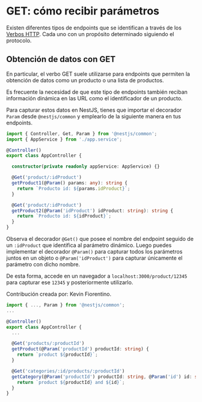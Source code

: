 # GET: cómo recibir parámetros


Existen diferentes tipos de endpoints que se identifican a través de los [Verbos HTTP](https://platzi.com/clases/1765-postman/25064-estudiando-el-protocolo-http-verbos-y-status/). Cada uno con un propósito determinado siguiendo el protocolo.

## Obtención de datos con GET
En particular, el verbo GET suele utilizarse para endpoints que permiten la obtención de datos como un producto o una lista de productos.

Es frecuente la necesidad de que este tipo de endpoints también reciban información dinámica en las URL como el identificador de un producto.

Para capturar estos datos en NestJS, tienes que importar el decorador `Param` desde `@nestjs/common` y emplearlo de la siguiente manera en tus endpoints.

```typescript
import { Controller, Get, Param } from '@nestjs/common';
import { AppService } from './app.service';

@Controller()
export class AppController {

  constructor(private readonly appService: AppService) {}

  @Get('product/:idProduct')
  getProduct1(@Param() params: any): string {
    return `Producto id: ${params.idProduct}`;
  }

  @Get('product/:idProduct')
  getProduct2(@Param('idProduct') idProduct: string): string {
    return `Producto id: ${idProduct}`;
  }
}
```


Observa el decorador `@Get()` que posee el nombre del endpoint seguido de un `:idProduct` que identifica al parámetro dinámico. Luego puedes implementar el decorador `@Param()` para capturar todos los parámetros juntos en un objeto o `@Param('idProduct')` para capturar únicamente el parámetro con dicho nombre.

De esta forma, accede en un navegador a `localhost:3000/product/12345` para capturar ese `12345` y posteriormente utilizarlo.

Contribución creada por: Kevin Fiorentino.

```typescript
import { ..., Param } from '@nestjs/common';
...

@Controller()
export class AppController {
  ...

  @Get('products/:productId')
  getProduct(@Param('productId') productId: string) {
    return `product ${productId}`;
  }

  @Get('categories/:id/products/:productId')
  getCategory(@Param('productId') productId: string, @Param('id') id: string) {
    return `product ${productId} and ${id}`;
  }
}
```